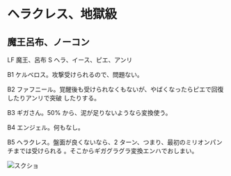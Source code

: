 # ヘラクレス、地獄級 

## 魔王呂布、ノーコン

LF 魔王、呂布
S  ヘラ、イース、ピエ、アンリ

B1 ケルベロス。攻撃受けられるので、問題ない。

B2 ファフニール。覚醒後も受けられなくもないが、やばくなったらピエで回復したりアンリで突破
したりする。

B3 ギガさん。50% から、泥が足りないようなら変換使う。

B4 エンジェル。何もなし。

B5 ヘラクレス。盤面が良くないなら、2 ターン、つまり、最初のミリオンパンチまでは受けられる
。そこからギガグラグラ変換エンハでおしまい。


![スクショ]( http://i.imgur.com/uy2NkNpl.jpg)

<!-- vim: set tw=90 filetype=markdown : -->

